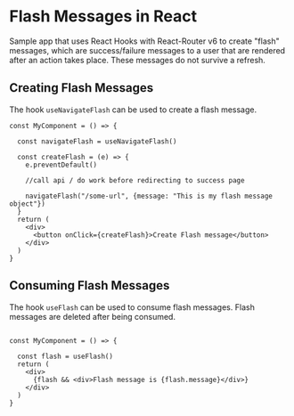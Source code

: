 # Flash Messages in React

Sample app that uses React Hooks with React-Router v6 to create "flash" messages, which are success/failure messages to a user that are rendered after an action takes place.  These messages do not survive a refresh.

## Creating Flash Messages

The hook `useNavigateFlash` can be used to create a flash message.

```
const MyComponent = () => { 

  const navigateFlash = useNavigateFlash()

  const createFlash = (e) => { 
    e.preventDefault()

    //call api / do work before redirecting to success page
    
    navigateFlash("/some-url", {message: "This is my flash message object"})
  }
  return (
    <div>
      <button onClick={createFlash}>Create Flash message</button>
    </div>
  )
}
```

## Consuming Flash Messages

The hook `useFlash` can be used to consume flash messages.  Flash messages are deleted after being consumed.

```

const MyComponent = () => { 

  const flash = useFlash()
  return (
    <div>
      {flash && <div>Flash message is {flash.message}</div>}
    </div>
  )
}

```